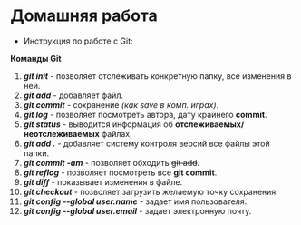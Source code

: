 # Домашняя работа

- Инструкция по работе с Git:

**Команды Git**

1. ***git init***  - позволяет отслеживать конкретную папку, все изменения в ней.
2. ***git add*** - добавляет файл.
3. ***git commit*** - сохранение _(как save в комп. играх)_.
4. ***git log*** - позволяет посмотреть автора, дату крайнего **commit**.
5. ***git status*** - выводится информация об **отслеживаемых/неотслеживаемых** файлах.
6.  ***git add .*** - добавляет систему контроля версий все файлы этой папки.
7. ***git commit -am*** - позволяет обходить ~~git add~~.
8. ***git reflog*** - позволяет посмотреть все **git commit**.
9. ***git diff*** - показывает изменения в файле.
10. ***git checkout*** - позволяет загрузить желаемую точку сохранения.
11. ***git config --global user.name*** - задает имя пользователя.
12. ***git config --global user.email*** - задает электронную почту.